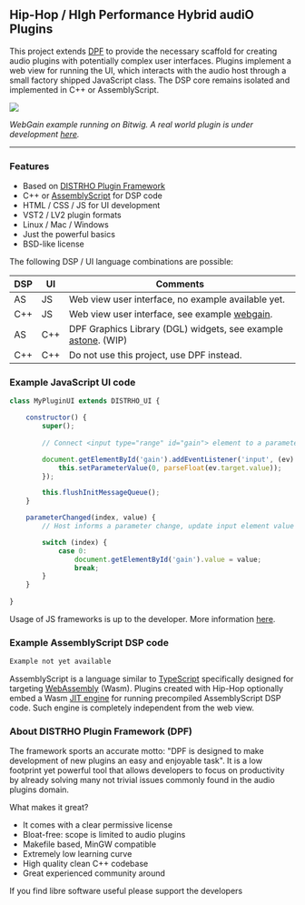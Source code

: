 Hip-Hop / HIgh Performance Hybrid audiO Plugins
-----------------------------------------------

This project extends [DPF](http://github.com/DISTRHO/DPF) to provide the
necessary scaffold for creating audio plugins with potentially complex user
interfaces. Plugins implement a web view for running the UI, which interacts
with the audio host through a small factory shipped JavaScript class. The DSP
core remains isolated and implemented in C++ or AssemblyScript.

![](https://user-images.githubusercontent.com/930494/124803158-0db54900-df59-11eb-8c69-4bb3369d54f2.png)

*WebGain example running on Bitwig. A real world plugin is under development
[here](https://github.com/lucianoiam/castello-rev).*

****

### Features

* Based on [DISTRHO Plugin Framework](https://github.com/DISTRHO/DPF)
* C++ or [AssemblyScript](https://www.assemblyscript.org) for DSP code
* HTML / CSS / JS for UI development
* VST2 / LV2 plugin formats
* Linux / Mac / Windows
* Just the powerful basics
* BSD-like license

The following DSP / UI language combinations are possible:

DSP|UI |Comments
---|---|---------------------------------------------------------------------------
AS |JS |Web view user interface, no example available yet.
C++|JS |Web view user interface, see example [webgain](https://github.com/lucianoiam/hiphop/tree/master/examples/webgain).
AS |C++|DPF Graphics Library (DGL) widgets, see example [astone](https://github.com/lucianoiam/hiphop/tree/master/examples/astone). (WIP)
C++|C++|Do not use this project, use DPF instead.

### Example JavaScript UI code

```JavaScript
class MyPluginUI extends DISTRHO_UI {

    constructor() {
        super();
    
        // Connect <input type="range" id="gain"> element to a parameter

        document.getElementById('gain').addEventListener('input', (ev) => {
            this.setParameterValue(0, parseFloat(ev.target.value));
        });

        this.flushInitMessageQueue();
    }

    parameterChanged(index, value) {
        // Host informs a parameter change, update input element value

        switch (index) {
            case 0:
                document.getElementById('gain').value = value;
                break;
        }
    }
    
}
```

Usage of JS frameworks is up to the developer. More information
[here](https://github.com/lucianoiam/hiphop/blob/master/doc/internals.md).

### Example AssemblyScript DSP code

```TypeScript
Example not yet available
```

AssemblyScript is a language similar to [TypeScript](https://www.typescriptlang.org)
specifically designed for targeting [WebAssembly](https://webassembly.org)
(Wasm). Plugins created with Hip-Hop optionally embed a Wasm
[JIT engine](https://github.com/wasmerio/wasmer) for running precompiled
AssemblyScript DSP code. Such engine is completely independent from the web view.

### About DISTRHO Plugin Framework (DPF)

The framework sports an accurate motto: "DPF is designed to make development of
new plugins an easy and enjoyable task". It is a low footprint yet powerful tool
that allows developers to focus on productivity by already solving many not
trivial issues commonly found in the audio plugins domain.

What makes it great?

- It comes with a clear permissive license
- Bloat-free: scope is limited to audio plugins
- Makefile based, MinGW compatible
- Extremely low learning curve
- High quality clean C++ codebase
- Great experienced community around

If you find libre software useful please support the developers
